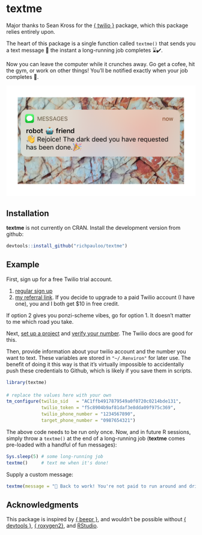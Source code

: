 
<!-- README.md is generated from README.Rmd. Please edit that file -->

# textme

<!-- badges: start -->

<!-- badges: end -->

Major thanks to Sean Kross for the [{ twilio 
}](https://github.com/seankross/twilio) package,
which this package relies entirely upon.  

The heart of this package is a single function called `textme()` that
sends you a text message 📱 the instant a long-running job completes ⌛✔️.

Now you can leave the computer while it crunches away. Go get a cofee,
hit the gym, or work on other things\! You’ll be notified exactly when
your job completes 🎉.

![](https://github.com/richpauloo/junkyard/blob/master/img/textme.png?raw=true)

## Installation

<!-- You can install the released version of textme from [CRAN](https://CRAN.R-project.org) with: -->

<!-- ``` r -->

<!-- install.packages("textme") -->

<!-- ``` -->

**textme** is not currently on CRAN. Install the development version
from github:

``` r
devtools::install_github("richpauloo/textme")
```

## Example

First, sign up for a free Twilio trial account.

1.  [regular sign up](https://www.twilio.com/)  
2.  [my referral link](https://www.twilio.com/referral/rIaK9w). If
    you decide to upgrade to a paid Twilio account (I have
    one), you and I both get $10 in free credit.

If option 2 gives you ponzi-scheme vibes, go for option 1. It doesn’t matter to me which road you take.  

Next, [set up a
project](https://support.twilio.com/hc/en-us/articles/360011177133-View-and-Create-New-Projects-in-Twilio-Console)
and [verify your
number](https://support.twilio.com/hc/en-us/articles/223180048-Adding-a-Verified-Phone-Number-or-Caller-ID-with-Twilio).
The Twilio docs are good for this.

Then, provide information about your twilio account and the number you
want to text. These variables are stored in `"~/.Renviron"` for later
use. The benefit of doing it this way is that it’s virtually impossible
to accidentally push these credentials to Github, which is likely if you
save them in scripts.

``` r
library(textme)

# replace the values here with your own
tm_configure(twilio_sid   = "AC1ffb4917879549a0f0720c0214bde131",
             twilio_token = "f5c8904b9af81daf3e8dda09f975c369",
             twilio_phone_number = "1234567890",
             target_phone_number = "0987654321")
```

The above code needs to be run only once. Now, and in future R sessions,
simply throw a `textme()` at the end of a long-running job (**textme**
comes pre-loaded with a handful of fun messages):

``` r
Sys.sleep(5) # some long-running job
textme()     # text me when it's done!
```

Supply a custom message:

``` r
textme(message = "👹 Back to work! You're not paid to run around and drink ☕ all day!")
```

## Acknowledgments

This package is inspired by [{ beepr
}](https://www.r-project.org/nosvn/pandoc/beepr.html), and wouldn’t be
possible without [{ devtools
}](https://github.com/r-lib/devtools), [{
roxygen2}](https://github.com/r-lib/roxygen2), and
[RStudio](https://www.rstudio.com/).
